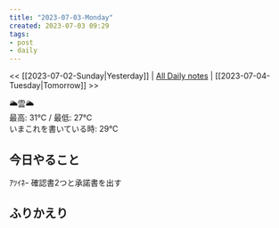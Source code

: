 ```yaml
---
title: "2023-07-03-Monday"
created: 2023-07-03 09:29
tags:
- post
- daily
---
```


<< [[2023-07-02-Sunday|Yesterday]] | [All Daily notes](/tags/daily) | [[2023-07-04-Tuesday|Tomorrow]] >>

🌥️雲🌥️  
最高: 31℃ / 最低: 27℃  
いまこれを書いている時: 29℃

## 今日やること

ｱﾂｲﾈｰ
確認書2つと承諾書を出す

## ふりかえり